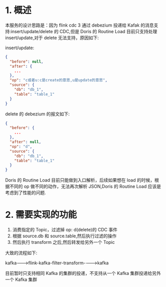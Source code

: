 # 1. 概述

本服务的设计思路是：因为 flink cdc 3 通过 debezium 投递给 Kafak 的消息支持:insert/update/delete 的 CDC,但是 Doris 的 Routine Load 目前只支持处理 insert/update,对于 delete 无法支持，原因如下:

insert/update:

```json
{
  "before": null,
  "after": {
    ...
  },
  "op": "c或者u:c是create的意思,u是update的意思",
  "source": {
    "db": "db_1",
    "table": "table_1"
  }
}
```

delete 的 debezium 的报文如下:

```json
{
  "before": {
    ...
  },
  "after": null,
  "op": "d",
  "source": {
    "db": "db_1",
    "table": "table_1"
  }
}
```

Doris 的 Routine Load 目前只能做到入口解析，后续如果想在 load 的时候，根据不同的 op 做不同的动作，无法再次解析 JSON,Doris 的 Routine Load 应该是
考虑到了性能的问题.

# 2. 需要实现的功能

1. 消费指定的 Topic，过滤掉 op: d(delete)的 CDC 事件
2. 根据 source.db 和 source.table,然后执行过滤的操作
3. 然后执行 transform 之后,然后转发给另外一个 Topic

大致的流程如下:

kafka--->flink-kafka-filter-transform---->kafka

目前暂时只支持相同 Kafka 的集群的投递，不支持从一个 Kafka 集群投递给另外一个 Kafka 集群
